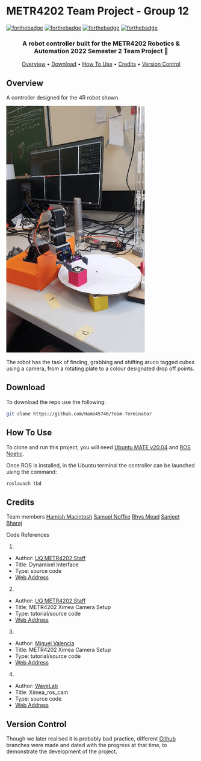 # METR4202 Team Project - Group 12
  
[![forthebadge](https://forthebadge.com/images/badges/powered-by-electricity.svg)](https://forthebadge.com)
[![forthebadge](https://forthebadge.com/images/badges/for-robots.svg)](https://forthebadge.com)
[![forthebadge](https://forthebadge.com/images/badges/built-with-love.svg)](https://forthebadge.com)
[![forthebadge](https://forthebadge.com/images/badges/60-percent-of-the-time-works-every-time.svg)](https://forthebadge.com)
  

<h3 align="center">A robot controller built for the METR4202 Robotics & Automation 2022 Semester 2 Team Project 🤖</a></h3>

<p align="center">
  <a href="#Overview">Overview</a> •
  <a href="#download">Download</a> •
  <a href="#how-to-use">How To Use</a> •
  <a href="#credits">Credits</a> •
  <a href="#version-control">Version Control</a>
</p>

## Overview

A controller designed for the 4R robot shown. 

![](20221023_151510_1.gif)

The robot has the task of finding, grabbing and shifting aruco tagged cubes using a camera, from a rotating plate to a colour designated drop off points.  


## Download
To download the repo use the following:

```bash
git clone https://github.com/Hamo45746/Team-Terminator
```

## How To Use

To clone and run this project, you will need [Ubuntu MATE v20.04](https://ubuntu-mate.org/blog/ubuntu-mate-focal-fossa-release-notes/) and [ROS Noetic](http://wiki.ros.org/noetic/Installation/Ubuntu).

Once ROS is installed, in the Ubuntu terminal the controller can be launched using the command:

```bash
roslaunch tbd
```

## Credits

Team members
[Hamish Macintosh](https://github.com/Hamo45746)
[Samuel Noffke](https://github.com/noff04)
[Rhys Mead](https://github.com/RhysM23)
[Sanjeet Bharaj](https://github.com/sanjeetsb)

Code References

1. 

   * Author: [UQ METR4202 Staff](https://github.com/UQ-METR4202)
   * Title: Dynamixel Interface
   * Type: source code
   * [Web Address](https://github.com/UQ-METR4202/dynamixel_interface)

2.  

   * Author: [UQ METR4202 Staff](https://github.com/UQ-METR4202)
   * Title: METR4202 Ximea Camera Setup
   * Type: tutorial/source code
   * [Web Address](https://github.com/UQ-METR4202/metr4202_ximea_ros)

3. 

   * Author: [Miguel Valencia](https://github.com/miggyval)
   * Title: METR4202 Ximea Camera Setup
   * Type: tutorial/source code
   * [Web Address](https://github.com/miggyval/metr4202_ximea_tutorial)

4.  

   * Author: [WaveLab](https://github.com/wavelab)
   * Title: Ximea_ros_cam
   * Type: source code
   * [Web Address](https://github.com/wavelab/ximea_ros_cam.git)



## Version Control

Though we later realised it is probably bad practice, different [Github](https://github.com/Hamo45746/Team-Terminator) branches were made and dated with the progress at that time, to demonstrate the development of the project.
